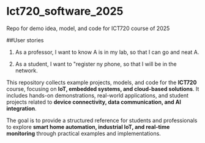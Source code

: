 # Ict720_software_2025
Repo for demo idea, model, and code for ICT720 course of 2025

##User stories

1. As a professor, I want to know A is in my lab, so that I can go and neat A.

2. As a student, I want to "register ny phone, so that I will be in the network.
   
This repository collects example projects, models, and code for the **ICT720** course, focusing on **IoT, embedded systems, and cloud-based solutions**. It includes hands-on demonstrations, real-world applications, and student projects related to **device connectivity, data communication, and AI integration**.

The goal is to provide a structured reference for students and professionals to explore **smart home automation, industrial IoT, and real-time monitoring** through practical examples and implementations.
